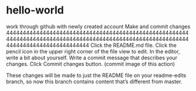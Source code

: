 # hello-world
work through github with newly created account
Make and commit changes
444444444444444444444444444444444444444444444444444444444444444444444444444444444444444444444444444444444444444444444444444444444444444
Click the README.md file.
Click the  pencil icon in the upper right corner of the file view to edit.
In the editor, write a bit about yourself.
Write a commit message that describes your changes.
Click Commit changes button.
(commit image of this action)

These changes will be made to just the README file on your readme-edits branch, so now this branch contains content that’s different from master.
